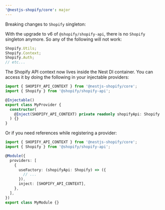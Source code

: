 ```yaml
---
'@nestjs-shopify/core': major
---
```


Breaking changes to `Shopify` singleton:

With the upgrade to v6 of `@shopify/shopify-api`, there is no `Shopify` singleton anymore. So any of the following will not work:

```ts
Shopify.Utils;
Shopify.Context;
Shopify.Auth;
// etc...
```

The Shopify API context now lives inside the Nest DI container. You can access it by doing the following in your injectable providers:

```ts
import { SHOPIFY_API_CONTEXT } from '@nestjs-shopify/core';
import { Shopify } from '@shopify/shopify-api';

@Injectable()
export class MyProvider {
  constructor(
    @Inject(SHOPIFY_API_CONTEXT) private readonly shopifyApi: Shopify
  ) {}
}
```

Or if you need references while registering a provider:

```ts
import { SHOPIFY_API_CONTEXT } from '@nestjs-shopify/core';
import { Shopify } from '@shopify/shopify-api';

@Module({
  providers: [
    {
      useFactory: (shopifyApi: Shopify) => ({
        // ...
      }),
      inject: [SHOPIFY_API_CONTEXT],
    },
  ],
})
export class MyModule {}
```
